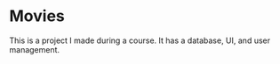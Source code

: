 # Movies
This is a project I made during a course. It has a database, UI, and user management.

<!--
App: https://movies.berryscript.com  
Database: https://berrymovies.herokuapp.com
-->
